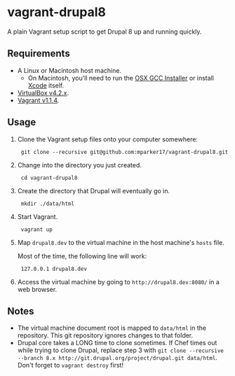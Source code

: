 # vagrant-drupal8 #

A plain Vagrant setup script to get Drupal 8 up and running quickly.

## Requirements ##

* A Linux or Macintosh host machine.
    * On Macintosh, you'll need to run the [OSX GCC Installer][osx-gcc-installer] or install [Xcode][xcode] itself.
* [VirtualBox v4.2.x][virtualbox].
* [Vagrant v1.1.4][vagrant].

[osx-gcc-installer]: https://github.com/kennethreitz/osx-gcc-installer
[xcode]: https://developer.apple.com/technologies/mac/#xcode
[virtualbox]: https://www.virtualbox.org/
[vagrant]: http://www.vagrantup.com/

## Usage ##

1. Clone the Vagrant setup files onto your computer somewhere:

        git clone --recursive git@github.com:mparker17/vagrant-drupal8.git

2. Change into the directory you just created.

        cd vagrant-drupal8

3. Create the directory that Drupal will eventually go in.

        mkdir ./data/html

4. Start Vagrant.

        vagrant up

5. Map `drupal8.dev` to the virtual machine in the host machine's `hosts` file.

    Most of the time, the following line will work:

        127.0.0.1 drupal8.dev

6. Access the virtual machine by going to `http://drupal8.dev:8080/` in a web browser.

## Notes ##

* The virtual machine document root is mapped to `data/html` in the repository. This git repository ignores changes to that folder.
* Drupal core takes a LONG time to clone sometimes. If Chef times out while trying to clone Drupal, replace step 3 with `git clone --recursive --branch 8.x http://git.drupal.org/project/drupal.git data/html`. Don't forget to `vagrant destroy` first!
